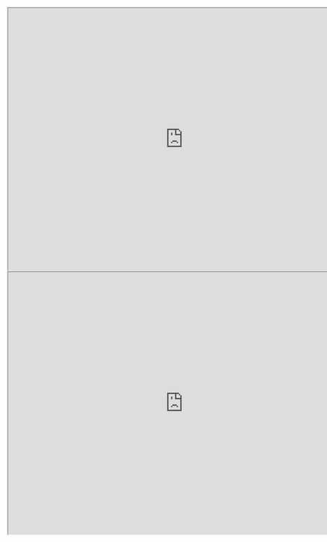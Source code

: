 
<div style="text-align: center;"><iframe width="800" height="600" src="https://www.youtube.com/embed/hj7MdoAmTUA" ></iframe></div>

<div style="text-align: center;"><iframe width="800" height="600" src="https://www.youtube.com/embed/QiLv0SqbxCk" ></iframe></div>
